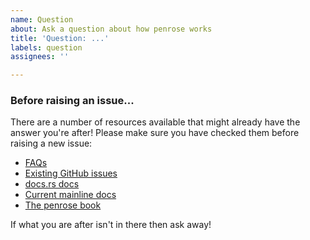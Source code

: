 ```yaml
---
name: Question
about: Ask a question about how penrose works
title: 'Question: ...'
labels: question
assignees: ''

---
```


### Before raising an issue...

There are a number of resources available that might already have the answer you're after!
Please make sure you have checked them before raising a new issue:
  - [FAQs](https://sminez.github.io/penrose/faq.html)
  - [Existing GitHub issues](https://github.com/sminez/penrose/issues)
  - [docs.rs docs](https://docs.rs/penrose)
  - [Current mainline docs](https://sminez.github.io/penrose/rustdoc/penrose)
  - [The penrose book](https://sminez.github.io/penrose)

If what you are after isn't in there then ask away!
